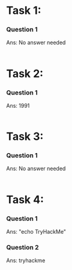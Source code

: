 # Task 1:
### Question 1
Ans: No answer needed
<br>
<br>
# Task 2:
### Question 1
Ans: 1991
<br>
<br>
# Task 3:
### Question 1
Ans: No answer needed
<br>
<br>
# Task 4:
### Question 1
Ans: "echo TryHackMe"
### Question 2
Ans: tryhackme
<br>
<br>
